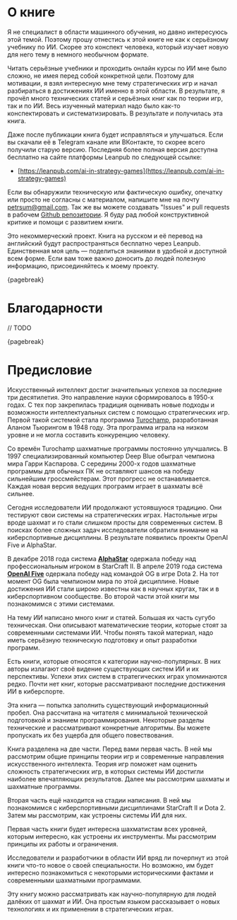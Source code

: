 # О книге

Я не специалист в области машинного обучения, но давно интересуюсь этой темой. Поэтому прошу отнестись к этой книге не как к серьёзному учебнику по ИИ. Скорее это конспект человека, который изучает новую для него тему в немного необычном формате.

Читать серьёзные учебники и проходить онлайн курсы по ИИ мне было сложно, не имея перед собой конкретной цели. Поэтому для мотивации, я взял интересную мне тему стратегических игр и начал разбираться в достижениях ИИ именно в этой области. В результате, я прочёл много технических статей и серьёзных книг как по теории игр, так и по ИИ. Весь изученный материал надо было как-то конспектировать и систематизировать. В результате и получилась эта книга.

Даже после публикации книга будет исправляться и улучшаться. Если вы скачали её в Telegram канале или ВКонтакте, то скорее всего получили старую версию. Последняя более полная версия доступна бесплатно на сайте платформы Leanpub по следующей ссылке:

* [https://leanpub.com/ai-in-strategy-games](https://leanpub.com/ai-in-strategy-games)

Если вы обнаружили техническую или фактическую ошибку, опечатку или просто не согласны с материалом, напишите мне на почту [petrsum@gmail.com](mailto:petrsum@gmail.com). Так же вы можете создавать "Issues" и pull requests в рабочем [Github репозитории](https://github.com/ellysh/ai-in-strategy-games). Я буду рад любой конструктивной критике и помощи с развитием книги.

Это некоммерческий проект. Книга на русском и её перевод на английский будут распространяться бесплатно через Leanpub. Единственная моя цель — поделиться знаниями в удобной и доступной всем форме. Если вам тоже важно доносить до людей полезную информацию, присоединяйтесь к моему проекту.

{pagebreak}

# Благодарности

// TODO

{pagebreak}

# Предисловие

Искусственный интеллект достиг значительных успехов за последние три десятилетия. Это направление науки сформировалось в 1950-х годах. С тех пор закрепилась традиция оценивать новые подходы и возможности интеллектуальных систем с помощью стратегических игр. Первой такой системой стала программа [Turochamp](https://en.wikipedia.org/wiki/Turochamp), разработанная Аланом Тьюрингом в 1948 году. Эта программа играла на низком уровне и не могла составить конкуренцию человеку.

Со времён Turochamp шахматные программы постоянно улучшались. В 1997 специализированный компьютер Deep Blue обыграл чемпиона мира Гарри Каспарова. С середины 2000-х годов шахматные программы для обычных ПК не оставляют шансов на победу сильнейшим гроссмейстерам. Этот прогресс не останавливается. Каждая новая версия ведущих программ играет в шахматы всё сильнее.

Сегодня исследователи ИИ продолжают устоявшуюся традицию. Они тестируют свои системы на стратегических играх. Настольные игры вроде шахмат и го стали слишком просты для современных систем. В поисках более сложных задач исследователи обратили внимание на киберспортивные дисциплины. В результате появились проекты OpenAI Five и AlphaStar.

В декабре 2018 года система [**AlphaStar**](https://en.wikipedia.org/wiki/AlphaStar_(software)) одержала победу над профессиональным игроком в StarCraft II. В апреле 2019 года система [**OpenAI Five**](https://en.wikipedia.org/wiki/OpenAI_Five) одержала победу над командой OG в игре Dota 2. На тот момент OG была чемпионом мира по этой дисциплине. Новые достижения ИИ стали широко известны как в научных кругах, так и в киберспортивном сообществе. Во второй части этой книги мы познакомимся с этими системами.

На тему ИИ написано много книг и статей. Большая их часть сугубо техническая. Они описывают математические теории, которые стоят за современными системами ИИ. Чтобы понять такой материал, надо иметь серьёзную техническую подготовку и опыт разработки программ.

Есть книги, которые относятся к категории научно-популярных. В них авторы излагают своё видение существующих систем ИИ и их перспективы. Успехи этих систем в стратегических играх упоминаются редко. Почти нет книг, которые рассматривают последние достижения ИИ в киберспорте.

Эта книга — попытка заполнить существующий информационный пробел. Она рассчитана на читателя с минимальной технической подготовкой и знанием программирования. Некоторые разделы технические и рассматривают конкретные алгоритмы. Вы можете пропускать их без ущерба для общего повествования.

Книга разделена на две части. Перед вами первая часть. В ней мы рассмотрим общие принципы теории игр и современные направления искусственного интеллекта. Теория игр поможет нам оценить сложность стратегических игр, в которых системы ИИ достигли наиболее впечатляющих результатов. Далее мы рассмотрим шахматы и шахматные программы.

Вторая часть ещё находится на стадии написания. В ней мы познакомимся с киберспортивными дисциплинами StarCraft II и Dota 2. Затем мы рассмотрим, как устроены системы ИИ для них.

Первая часть книги будет интересна шахматистам всех уровней, которым интересно, как устроены их инструменты. Мы рассмотрим принципы их работы и ограничения.

Исследователи и разработчики в области ИИ вряд ли почерпнут из этой книги что-то новое о своей специальности. Но возможно, им будет интересно познакомиться с некоторыми историческими фактами и современными шахматными программами.

Эту книгу можно рассматривать как научно-популярную для людей далёких от шахмат и ИИ. Она простым языком рассказывает о новых технологиях и их применении в стратегических играх.
